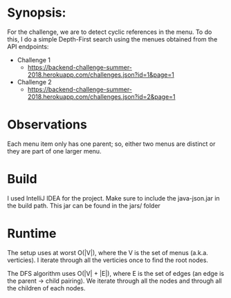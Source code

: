 # Synopsis:

For the challenge, we are to detect cyclic references in the menu. To do this, I do a simple Depth-First search using the
menues obtained from the API endpoints:

* Challenge 1
  * https://backend-challenge-summer-2018.herokuapp.com/challenges.json?id=1&page=1
* Challenge 2
  * https://backend-challenge-summer-2018.herokuapp.com/challenges.json?id=2&page=1
  
# Observations

Each menu item only has one parent; so, either two menus are distinct or they are
part of one larger menu.
  
# Build

I used IntelliJ IDEA for the project. Make sure to include the java-json.jar in the 
build path. This jar can be found in the jars/ folder

# Runtime

The setup uses at worst O(|V|), where the V is the set of menus (a.k.a. verticies).
I iterate through all the verticies once to find the root nodes.

The DFS algorithm uses O(|V| + |E|), where E is the set of edges (an edge is the
parent -> child pairing). We iterate through all the nodes and through all the children
of each nodes.



